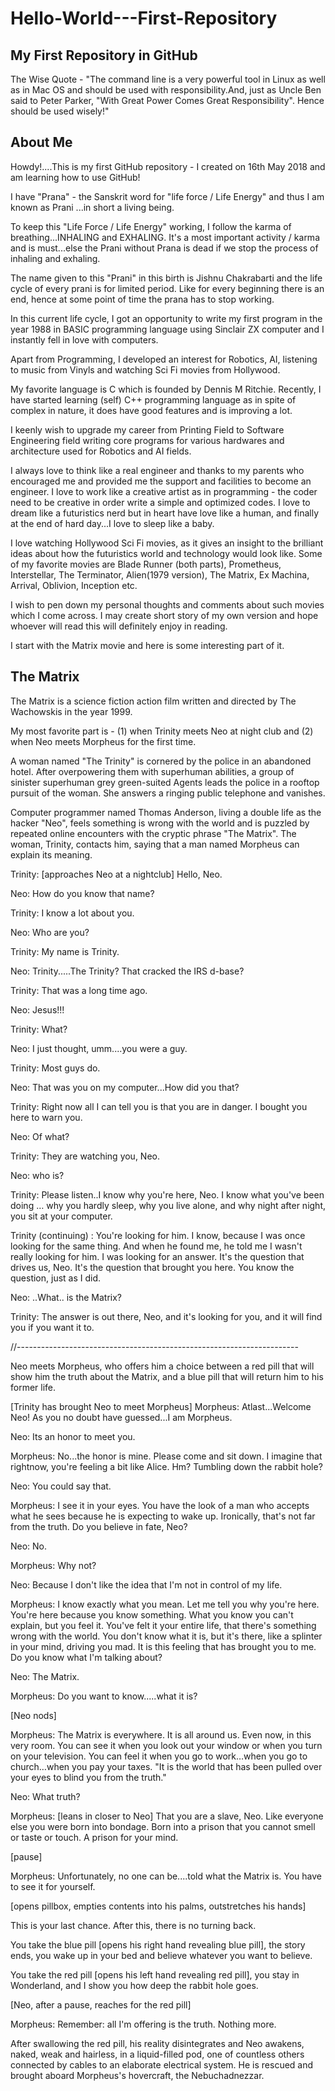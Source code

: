 # Hello-World---First-Repository

My First Repository in GitHub
-----------------------------
The Wise Quote - "The command line is a very powerful tool in Linux as well as in Mac OS
and should be used with responsibility.And, just as Uncle Ben said to Peter Parker, 
"With Great Power Comes Great Responsibility". Hence should be used  wisely!"

About Me
--------
Howdy!....This is my first GitHub repository - I created on 16th May 2018 and
am learning how to use GitHub!

I have "Prana" - the Sanskrit word for "life force / Life Energy" and thus I am known
as Prani ...in short a living being. 

To keep this "Life Force / Life Energy" working, I follow the karma of breathing...INHALING and EXHALING. 
It's a most important activity / karma and is must...else the Prani without 
Prana is dead if we stop the process of inhaling and exhaling.

The name given to this "Prani" in this birth is Jishnu Chakrabarti and the life
cycle of every prani is for limited period. Like for every beginning there is an end,
hence at some point of time the prana has to stop working.

In this current life cycle, I got an opportunity to write my first program in
the year 1988 in BASIC programming language using Sinclair ZX computer and I instantly
fell in love with computers.

Apart from Programming, I developed an interest for Robotics, AI, listening to music
from Vinyls and watching Sci Fi movies from Hollywood.

My favorite language is C which is founded by Dennis M Ritchie. Recently,
I have started learning (self) C++ programming language as in spite of complex in
nature, it does have good features and is improving a lot.  

I keenly wish to upgrade my career from Printing Field to Software Engineering field
writing core programs for various hardwares  and architecture used for
Robotics and AI fields.

I always love to think like a real engineer and thanks to my parents who encouraged me
and provided me the support and facilities to become an engineer. I love to work
like a creative artist as in programming - the coder need to be creative in order
write a simple and optimized codes. I love to dream like a futuristics nerd but
in heart have love like a human, and finally at the end of hard day...I love to
sleep like a baby.

I love watching Hollywood Sci Fi movies, as it gives an insight to the brilliant ideas
about how the futuristics world and technology would look like. Some of my favorite
movies are Blade Runner (both parts), Prometheus, Interstellar, The Terminator,
Alien(1979 version), The Matrix, Ex Machina, Arrival, Oblivion, Inception  etc.

I wish to pen down my personal thoughts and comments about such movies which I come across.
I may create short story of my own version and hope whoever will read this will
definitely enjoy in reading.

I start with the Matrix movie and here is some interesting part of it.

The Matrix
----------
The Matrix is a science fiction action film written and directed by The Wachowskis
in the year 1999. 

My most favorite part is -
(1) when Trinity meets Neo at night club and 
(2) when Neo meets Morpheus for the first time.

A woman named "The Trinity" is cornered by the police in an abandoned hotel. After
overpowering them with superhuman abilities, a group of sinister superhuman grey
green-suited Agents leads the police in a rooftop pursuit of the woman. She answers
a ringing public telephone and vanishes.

Computer programmer named Thomas Anderson, living a double life as the hacker "Neo",
feels something is wrong with the world and is puzzled by repeated online encounters
with the cryptic phrase "The Matrix". The woman, Trinity, contacts him, saying that
a man named Morpheus can explain its meaning.

Trinity: [approaches Neo at a nightclub] Hello, Neo.

Neo: How do you know that name?

Trinity: I know a lot about you.

Neo: Who are you?

Trinity: My name is Trinity.

Neo: Trinity.....The Trinity? That cracked the IRS d-base?

Trinity: That was a long time ago.

Neo: Jesus!!!

Trinity: What?

Neo: I just thought, umm....you were a guy.

Trinity: Most guys do.

Neo: That was you on my computer...How did you that?

Trinity: Right now all I can tell you is that you are in danger. I bought you here to warn you.

Neo: Of what?

Trinity: They are watching you, Neo.

Neo: who is?

Trinity: Please listen..I know why you're here, Neo. I know what you've been doing …
why you hardly sleep, why you live alone, and why night after night, you sit at your computer.

Trinity (continuing) : You're looking for him. I know, because I was once looking for the same thing.
And when he found me, he told me I wasn't really looking for him. I was looking for
an answer. It's the question that drives us, Neo. It's the question that brought you here.
You know the question, just as I did.

Neo: ..What.. is the Matrix?

Trinity: The answer is out there, Neo, and it's looking for you, and it will find
you if you want it to.

//----------------------------------------------------------------------

Neo meets Morpheus, who offers him a choice between a red pill that will show
him the truth about the Matrix, and a blue pill that will return him to his former life.

[Trinity has brought Neo to meet Morpheus]
Morpheus: Atlast...Welcome Neo! As you no doubt have guessed...I am Morpheus.

Neo: Its an honor to meet you.

Morpheus: No...the honor is mine. Please come and sit down. 
I imagine that rightnow, you're feeling a bit like Alice. Hm? Tumbling down 
the rabbit hole?

Neo: You could say that.

Morpheus: I see it in your eyes. You have the look of a man who accepts what he
sees because he is expecting to wake up. Ironically, that's not far from the
truth. Do you believe in fate, Neo?

Neo: No.

Morpheus: Why not?

Neo: Because I don't like the idea that I'm not in control of my life.

Morpheus: I know exactly what you mean. Let me tell you why you're here. You're
here because you know something. What you know you can't explain, but you feel it.
You've felt it your entire life, that there's something wrong with the world. You
don't know what it is, but it's there, like a splinter in your mind, driving you mad.
It is this feeling that has brought you to me. Do you know what I'm talking about?

Neo: The Matrix.

Morpheus: Do you want to know.....what it is?

[Neo nods]

Morpheus: The Matrix is everywhere. It is all around us. Even now, in this very room.
You can see it when you look out your window or when you turn on your television.
You can feel it when you go to work…when you go to church…when you pay your taxes.
"It is the world that has been pulled over your eyes to blind you from the truth."

Neo: What truth?

Morpheus: [leans in closer to Neo] That you are a slave, Neo. Like everyone else
you were born into bondage. Born into a prison that you cannot smell or taste or
touch. A prison for your mind.

[pause]

Morpheus: Unfortunately, no one can be....told what the Matrix is. You have to see it
for yourself.

[opens pillbox, empties contents into his palms, outstretches his hands]

This is your last chance. After this, there is no turning back.

You take the blue pill [opens his right hand revealing blue pill], the story ends,
you wake up in your bed and believe whatever you want to believe.

You take the red pill [opens his left hand revealing red pill], you stay in Wonderland,
and I show you how deep the rabbit hole goes.

[Neo, after a pause, reaches for the red pill]

Morpheus: Remember: all I'm offering is the truth. Nothing more.

After swallowing the red pill, his reality disintegrates and Neo awakens, naked,
weak and hairless, in a liquid-filled pod, one of countless others connected by cables
to an elaborate electrical system. He is rescued and brought aboard Morpheus's
hovercraft, the Nebuchadnezzar.
